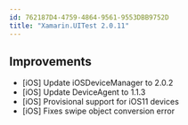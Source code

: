 ```yaml
---
id: 762187D4-4759-4864-9561-9553DBB9752D
title: "Xamarin.UITest 2.0.11"
---
```


## Improvements

* [iOS] Update iOSDeviceManager to 2.0.2
* [iOS] Update DeviceAgent to 1.1.3
* [iOS] Provisional support for iOS11 devices
* [iOS] Fixes swipe object conversion error


